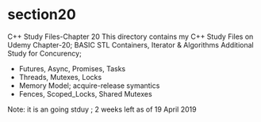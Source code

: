 # section20
C++ Study Files-Chapter 20
This directory contains my C++ Study Files on Udemy
Chapter-20; BASIC STL Containers, Iterator & Algorithms
Additional Study for Concurency;
 - Futures, Async, Promises, Tasks
 - Threads, Mutexes, Locks
 - Memory Model; acquire-release symantics
 - Fences, Scoped_Locks, Shared Mutexes
 
 Note: it is an going stduy ; 2 weeks left as of 19 April 2019
